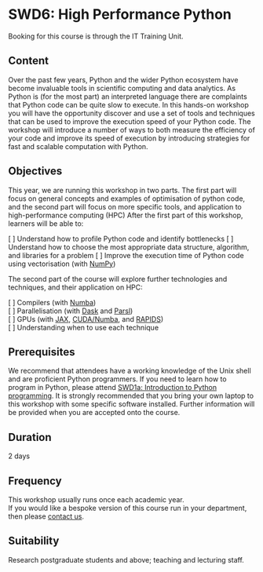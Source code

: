 # SWD6: High Performance Python

Booking for this course is through the IT Training Unit.  

## Content

Over the past few years, Python and the wider Python ecosystem have become invaluable tools in scientific computing and data analytics. As Python is (for the most part) an interpreted language there are complaints that Python code can be quite slow to execute. In this hands-on workshop you will have the opportunity discover and use a set of tools and techniques that can be used to improve the execution speed of your Python code. The workshop will introduce a number of ways to both measure the efficiency of your code and improve its speed of execution by introducing strategies for fast and scalable computation with Python.

## Objectives

This year, we are running this workshop in two parts. The first part will focus on general concepts and examples of optimisation of python code, and the second part will focus on more specific tools, and application to high-performance computing (HPC) After the first part of this workshop, learners will be able to:

[ ] Understand how to profile Python code and identify bottlenecks
[ ] Understand how to choose the most appropriate data structure, algorithm, and libraries for a problem
[ ] Improve the execution time of Python code using vectorisation (with [NumPy](https://numpy.org/doc/stable/reference/ufuncs.html))  


The second part of the course will explore further technologies and techniques, and their application on HPC:

[ ] Compilers (with [Numba](http://numba.pydata.org/))  
[ ] Parallelisation (with [Dask](https://docs.dask.org/en/latest/) and [Parsl](https://parsl-project.org/))  
[ ] GPUs (with [JAX](https://jax.readthedocs.io/en/latest/index.html), [CUDA/Numba](https://developer.nvidia.com/how-to-cuda-python), and [RAPIDS](https://developer.nvidia.com/rapids))  
[ ] Understanding when to use each technique

## Prerequisites

We recommend that attendees have a working knowledge of the Unix shell and are proficient Python programmers. If you need to learn how to program in Python, please attend [SWD1a: Introduction to Python programming](https://arc.leeds.ac.uk/training/courses/swd1a/). It is strongly recommended that you bring your own laptop to this workshop with some specific software installed. Further information will be provided when you are accepted onto the course.

## Duration

2 days

## Frequency

This workshop usually runs once each academic year.  
If you would like a bespoke version of this course run in your department, then please [contact us](https://bit.ly/arc-help).  

## Suitability

Research postgraduate students and above; teaching and lecturing staff.
